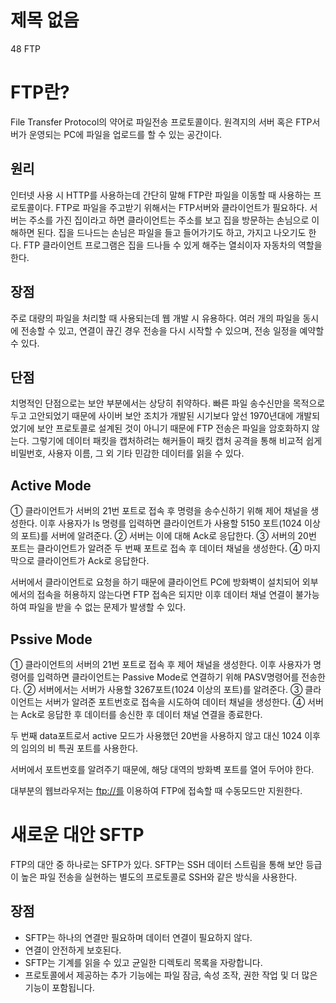 # 제목 없음

48 FTP

# FTP란?

File Transfer Protocol의 약어로 파일전송 프로토콜이다. 원격지의 서버 혹은 FTP서버가 운영되는 PC에 파일을 업로드를 할 수 있는 공간이다.

## 원리

인터넷 사용 시 HTTP를 사용하는데 간단히 말해 FTP란 파일을 이동할 때 사용하는 프로토콜이다. FTP로 파일을 주고받기 위해서는 FTP서버와 클라이언트가 필요하다. 서버는 주소를 가진 집이라고 하면 클라이언트는 주소를 보고 집을 방문하는 손님으로 이해하면 된다. 집을 드나드는 손님은 파일을 들고 들어가기도 하고, 가지고 나오기도 한다. FTP 클라이언트 프로그램은 집을 드나들 수 있게 해주는 열쇠이자 자동차의 역할을 한다.

## 장점

주로 대량의 파일을 처리할 때 사용되는데 웹 개발 시 유용하다. 여러 개의 파일을 동시에 전송할 수 있고, 연결이 끊긴 경우 전송을 다시 시작할 수 있으며, 전송 일정을 예약할 수 있다.

## 단점

치명적인 단점으로는 보안 부분에서는 상당히 취약하다. 빠른 파일 송수신만을 목적으로 두고 고안되었기 때문에 사이버 보안 조치가 개발된 시기보다 앞선 1970년대에 개발되었기에 보안 프로토콜로 설계된 것이 아니기 때문에 FTP 전송은 파일을 암호화하지 않는다. 그렇기에 데이터 패킷을 캡처하려는 해커들이 패킷 캡처 공격을 통해 비교적 쉽게 비밀번호, 사용자 이름, 그 외 기타 민감한 데이터를 읽을 수 있다.

## Active Mode

① 클라이언트가 서버의 21번 포트로 접속 후 명령을 송수신하기 위해 제어 채널을 생성한다. 이후 사용자가 ls 명령를 입력하면 클라이언트가 사용할  5150 포트(1024 이상의 포트)를 서버에 알려준다.
② 서버는 이에 대해 Ack로 응답한다.
③ 서버의 20번 포트는 클라이언트가 알려준 두 번째 포트로 접속 후 데이터 채널을 생성한다.
④ 마지막으로 클라이언트가 Ack로 응답한다.

서버에서 클라이언트로 요청을 하기 때문에 클라이언트 PC에 방화벽이 설치되어 외부에서의 접속을 허용하지 않는다면 FTP 접속은 되지만 이후 데이터 채널 연결이 불가능하여 파일을 받을 수 없는 문제가 발생할 수 있다.

## Pssive Mode

① 클라이언트의 서버의 21번 포트로 접속 후 제어 채널을 생성한다. 이후 사용자가 명령어를 입력하면 클라이언트는 Passive Mode로 연결하기 위해 PASV명령어를 전송한다.
② 서버에서는 서버가 사용할 3267포트(1024 이상의 포트)를 알려준다.
③ 클라이언트는 서버가 알려준 포트번호로 접속을 시도하여 데이터 채널을 생성한다.
④ 서버는 Ack로 응답한 후 데이터를 송신한 후 데이터 채널 연결을 종료한다.

두 번째 data포트로서 active 모드가 사용했던 20번을 사용하지 않고 대신 1024 이후의 임의의 비 특권 포트를 사용한다.

서버에서 포트번호를 알려주기 때문에,  해당 대역의 방화벽 포트를 열어 두어야 한다.

대부분의 웹브라우저는 [ftp://를](ftp://xn--bx2b/) 이용하여 FTP에 접속할 때 수동모드만 지원한다.

# 새로운 대안 SFTP

FTP의 대안 중 하나로는 SFTP가 있다. SFTP는 SSH 데이터 스트림을 통해 보안 등급이 높은 파일 전송을 실현하는 별도의 프로토콜로 SSH와 같은 방식을 사용한다.

## 장점

- SFTP는 하나의 연결만 필요하며 데이터 연결이 필요하지 않다.
- 연결이 안전하게 보호된다.
- SFTP는 기계를 읽을 수 있고 균일한 디렉토리 목록을 자랑합니다.
- 프로토콜에서 제공하는 추가 기능에는 파일 잠금, 속성 조작, 권한 작업 및 더 많은 기능이 포함됩니다.